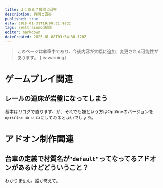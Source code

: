 ```yaml
---
title: よくある？質問と回答
description: 質問と回答
published: true
date: 2025-01-31T19:58:21.862Z
tags: realtrainmod解説
editor: markdown
dateCreated: 2025-01-08T03:54:38.120Z
---
```


> このページは執筆中であり、今後内容が大幅に追加、変更される可能性があります。
{.is-warning}

# ゲームプレイ関連

## レールの道床が岩盤になってしまう
基本はリログで直ります、が、それでも嫌という方はOptifineのバージョンを`OptiFine HD U E3`にしてみるとよいでしょう。

# アドオン制作関連

## 台車の定義で材質名が`"default"`ってなってるアドオンがあるけどどういうこと？
わかりません。誰か教えて。
